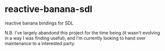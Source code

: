 reactive-banana-sdl
===================

reactive banana bindings for SDL

N.B. I've largely abandond this project for the time being (it wasn't evolving in a way I was finding useful), and I'm currently looking to hand over maintenance to a interested party.
